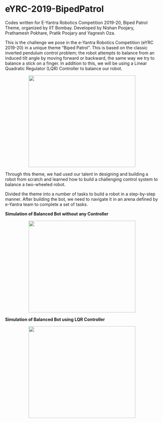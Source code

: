 # eYRC-2019-BipedPatrol

Codes written for E-Yantra Robotics Competition 2019-20, Biped Patrol Theme, organized by IIT Bombay. Developed by Nishan Poojary, Prathamesh Pokhare, Pratik Poojary and Yagnesh Oza.

This is the challenge we pose in the e-Yantra Robotics Competition (eYRC 2019-20) in a unique theme “Biped Patrol”. This is based on the classic inverted pendulum control problem; the robot attempts to balance from an induced tilt angle by moving forward or backward, the same way we try to balance a stick on a finger. In addition to this, we will be using a Linear Quadratic Regulator (LQR) Controller to balance our robot.

<p align="center">
<img src="gifs/biped_patrol.gif" width="350" height="300"/>
</p>

Through this theme, we had used our talent in designing and building a robot from scratch and learned how to build a challenging control system to balance a two-wheeled robot.

Divided the theme into a number of tasks to build a robot in a step-by-step manner. After building the bot, we need to navigate it in an arena defined by e-Yantra team to complete a set of tasks.

**Simulation of Balanced Bot without any Controller**
<p align="center">
<img src="gifs/sim_wo_controller.gif" width="350" height="300"/>
</p>

**Simulation of Balanced Bot using LQR Controller**
<p align="center">
<img src="gifs/sim_controller.gif" width="350" height="300"/>
</p>

